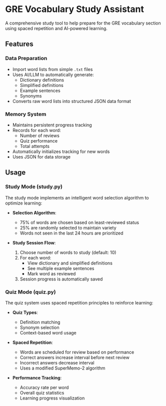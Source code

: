 # GRE Vocabulary Study Assistant

A comprehensive study tool to help prepare for the GRE vocabulary section using spaced repetition and AI-powered learning.

## Features

### Data Preparation
- Import word lists from simple `.txt` files
- Uses AI/LLM to automatically generate:
  - Dictionary definitions
  - Simplified definitions
  - Example sentences
  - Synonyms
- Converts raw word lists into structured JSON data format

### Memory System
- Maintains persistent progress tracking
- Records for each word:
  - Number of reviews
  - Quiz performance
  - Total attempts
- Automatically initializes tracking for new words
- Uses JSON for data storage

## Usage

### Study Mode (study.py)
The study mode implements an intelligent word selection algorithm to optimize learning:

- **Selection Algorithm**:
  - 75% of words are chosen based on least-reviewed status
  - 25% are randomly selected to maintain variety
  - Words not seen in the last 24 hours are prioritized

- **Study Session Flow**:
  1. Choose number of words to study (default: 10)
  2. For each word:
     - View dictionary and simplified definitions
     - See multiple example sentences
     - Mark word as reviewed
  3. Session progress is automatically saved

### Quiz Mode (quiz.py)
The quiz system uses spaced repetition principles to reinforce learning:

- **Quiz Types**:
  - Definition matching
  - Synonym selection
  - Context-based word usage

- **Spaced Repetition**:
  - Words are scheduled for review based on performance
  - Correct answers increase interval before next review
  - Incorrect answers decrease interval
  - Uses a modified SuperMemo-2 algorithm

- **Performance Tracking**:
  - Accuracy rate per word
  - Overall quiz statistics
  - Learning progress visualization


